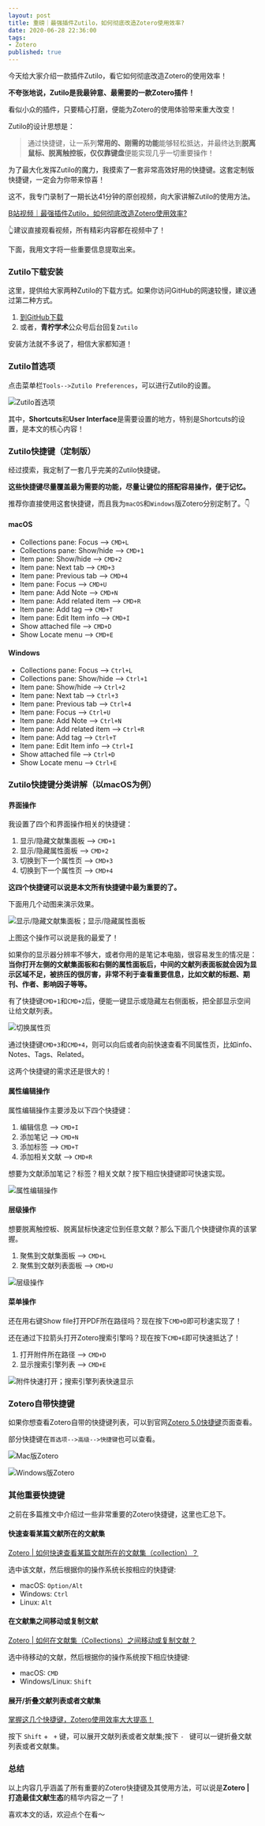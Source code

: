 ```yaml
---
layout: post
title: 重磅｜最强插件Zutilo，如何彻底改造Zotero使用效率?
date: 2020-06-28 22:36:00
tags: 
- Zotero
published: true
---
```


今天给大家介绍一款插件Zutilo，看它如何彻底改造Zotero的使用效率！

**不夸张地说，Zutilo是我最钟意、最需要的一款Zotero插件！**

看似小众的插件，只要精心打磨，便能为Zotero的使用体验带来重大改变！

Zutilo的设计思想是：

>  通过快捷键，让一系列**常用的、刚需的功能**能够轻松抵达，并最终达到**脱离鼠标、脱离触控板，仅仅靠键盘**便能实现几乎一切重要操作！

为了最大化发挥Zutilo的魔力，我摸索了一套非常高效好用的快捷键。这套定制版快捷键，一定会为你带来惊喜！

这不，我专门录制了一期长达41分钟的原创视频，向大家讲解Zutilo的使用方法。

[B站视频｜最强插件Zutilo，如何彻底改造Zotero使用效率?](https://www.bilibili.com/video/BV1zK411n7AR#reply3096016846)

👆建议直接观看视频，所有精彩内容都在视频中了！

下面，我用文字将一些重要信息提取出来。

### Zutilo下载安装

这里，提供给大家两种Zutilo的下载方式。如果你访问GitHub的网速较慢，建议通过第二种方式。

1. [到GitHub下载](https://github.com/willsALMANJ/Zutilo/releases/tag/v3.4.0)
2. 或者，**青柠学术**公众号后台回复`Zutilo`

安装方法就不多说了，相信大家都知道！

### Zutilo首选项

点击菜单栏`Tools-->Zutilo Preferences`，可以进行Zutilo的设置。

![Zutilo首选项](https://figurebed-iseex.oss-cn-hangzhou.aliyuncs.com/img/20200627141808.png)

其中，**Shortcuts**和**User Interface**是需要设置的地方，特别是Shortcuts的设置，是本文的核心内容！

### Zutilo快捷键（定制版）

经过摸索，我定制了一套几乎完美的Zutilo快捷键。

**这些快捷键尽量覆盖最为需要的功能，尽量让键位的搭配容易操作，便于记忆。**

推荐你直接使用这套快捷键，而且我为`macOS`和`Windows`版Zotero分别定制了。👇

#### macOS

- Collections pane: Focus –> `CMD+L`
- Collections pane: Show/hide –> `CMD+1 `
- Item pane: Show/hide –> `CMD+2`
- Item pane: Next tab –> `CMD+3`
- Item pane: Previous tab –> `CMD+4`
- Item pane: Focus –> `CMD+U`
- Item pane: Add Note –> `CMD+N`
- Item pane: Add related item –> `CMD+R` 
- Item pane: Add tag –> `CMD+T`
- Item pane: Edit Item info –> `CMD+I`
- Show attached file –> `CMD+D`
- Show Locate menu –> `CMD+E`

#### Windows

- Collections pane: Focus –> `Ctrl+L`
- Collections pane: Show/hide –> `Ctrl+1 `
- Item pane: Show/hide –> `Ctrl+2`
- Item pane: Next tab –> `Ctrl+3`
- Item pane: Previous tab –> `Ctrl+4`
- Item pane: Focus –> `Ctrl+U`
- Item pane: Add Note –> `Ctrl+N`
- Item pane: Add related item –> `Ctrl+R` 
- Item pane: Add tag –> `Ctrl+T`
- Item pane: Edit Item info –> `Ctrl+I`
- Show attached file –> `Ctrl+D`
- Show Locate menu –> `Ctrl+E`

### Zutilo快捷键分类讲解（以macOS为例）

#### 界面操作

我设置了四个和界面操作相关的快捷键：

1. 显示/隐藏文献集面板 –> `CMD+1 `
2. 显示/隐藏属性面板 –> `CMD+2`
3. 切换到下一个属性页 –> `CMD+3`
4. 切换到下一个属性页 –> `CMD+4`

**这四个快捷键可以说是本文所有快捷键中最为重要的了。**

下面用几个动图来演示效果。

![显示/隐藏文献集面板；显示/隐藏属性面板 ](https://figurebed-iseex.oss-cn-hangzhou.aliyuncs.com/img/20200627143717.gif)

上图这个操作可以说是我的最爱了！

如果你的显示器分辨率不够大，或者你用的是笔记本电脑，很容易发生的情况是：**当你打开左侧的文献集面板和右侧的属性面板后，中间的文献列表面板就会因为显示区域不足，被挤压的很厉害，非常不利于查看重要信息，比如文献的标题、期刊、作者、影响因子等等。**

有了快捷键`CMD+1`和`CMD+2`后，便能一键显示或隐藏左右侧面板，把全部显示空间让给文献列表。

![切换属性页](https://figurebed-iseex.oss-cn-hangzhou.aliyuncs.com/img/20200627144443.gif)

通过快捷键`CMD+3`和`CMD+4`，则可以向后或者向前快速查看不同属性页，比如info、Notes、Tags、Related。

这两个快捷键的需求还是很大的！

#### 属性编辑操作

属性编辑操作主要涉及以下四个快捷键：

1. 编辑信息 –> `CMD+I`
1. 添加笔记 –> `CMD+N`
2. 添加标签 –> `CMD+T`
3. 添加相关文献 –> `CMD+R` 

想要为文献添加笔记？标签？相关文献？按下相应快捷键即可快速实现。



![属性编辑操作](https://figurebed-iseex.oss-cn-hangzhou.aliyuncs.com/img/20200627150113.gif)



#### 层级操作

想要脱离触控板、脱离鼠标快速定位到任意文献？那么下面几个快捷键你真的该掌握。

1. 聚焦到文献集面板 –> `CMD+L`
2. 聚焦到文献列表面板 –> `CMD+U`

![层级操作](https://figurebed-iseex.oss-cn-hangzhou.aliyuncs.com/img/20200627150527.gif)



#### 菜单操作

还在用右键Show file打开PDF所在路径吗？现在按下`CMD+D`即可秒速实现了！

还在通过下拉箭头打开Zotero搜索引擎吗？现在按下`CMD+E`即可快速抵达了！

1. 打开附件所在路径 –> `CMD+D`
2. 显示搜索引擎列表 –> `CMD+E`

![附件快速打开；搜索引擎列表快速显示](https://figurebed-iseex.oss-cn-hangzhou.aliyuncs.com/img/20200627151302.gif)



### Zotero自带快捷键

如果你想查看Zotero自带的快捷键列表，可以到官网[Zotero 5.0快捷键](https://www.zotero.org/support/kb/keyboard_shortcuts "Zotero 5.0快捷键")页面查看。

部分快捷键在`首选项-->高级-->快捷键`也可以查看。

![Mac版Zotero](https://figurebed-iseex.oss-cn-hangzhou.aliyuncs.com/img/20200627151822.png)

![Windows版Zotero](https://figurebed-iseex.oss-cn-hangzhou.aliyuncs.com/img/20200627151858.png)

### 其他重要快捷键

之前在多篇推文中介绍过一些非常重要的Zotero快捷键，这里也汇总下。

#### 快速查看某篇文献所在的文献集

[Zotero \| 如何快速查看某篇文献所在的文献集（collection）？](https://mp.weixin.qq.com/s/Q-wnBVoihsA7PRK4Ar4o-Q)

选中该文献，然后根据你的操作系统长按相应的快捷键:

- macOS: `Option/Alt`
- Windows: `Ctrl`
- Linux: `Alt`

#### 在文献集之间移动或复制文献

[Zotero \| 如何在文献集（Collections）之间移动或复制文献？](https://mp.weixin.qq.com/s/5Q5EF8JZe0pMDSZ7uuIqJA)

选中待移动的文献，然后根据你的操作系统按下相应快捷键:

- macOS: `CMD`
- Windows/Linux: `Shift`

#### 展开/折叠文献列表或者文献集

[掌握这几个快捷键，Zotero使用效率大大提高！](https://mp.weixin.qq.com/s/A23b_yKy9dcJGSwoYuWE7A)

按下  `Shift` + ` +`  键，可以展开文献列表或者文献集;按下  `- `  键可以一键折叠文献列表或者文献集。

### 总结

以上内容几乎涵盖了所有重要的Zotero快捷键及其使用方法，可以说是**Zotero \| 打造最佳文献生态**的精华内容之一了！

喜欢本文的话，欢迎点个在看～

